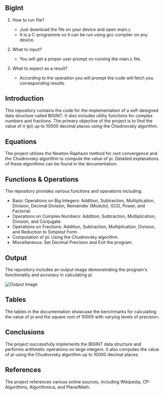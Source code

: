 ## BigInt

1. How to run file?
   * Just download the file on your device and open main.c
   * It is a C-programme so it can be run using gcc compiler on any device.

2. What to input?
   * You will get a proper user prompt on running the main.c file.

3. What to expect as a result?
   * According to the operation you will prompt the code will fetch you corresponding results.

## Introduction
This repository contains the code for the implementation of a self-designed data structure called BIGINT. It also includes utility functions for complex numbers and fractions. The primary objective of the project is to find the value of 𝜋 (pi) up to 10000 decimal places using the Chudnovsky algorithm.

## Equations
The project utilizes the Newton-Raphson method for root convergence and the Chudnovsky algorithm to compute the value of pi. Detailed explanations of these algorithms can be found in the documentation.

## Functions & Operations
The repository provides various functions and operations including:

- Basic Operations on Big Integers: Addition, Subtraction, Multiplication, Division, Decimal Division, Remainder (Modulo), GCD, Power, and Factorial.
- Operations on Complex Numbers: Addition, Subtraction, Multiplication, Division, and Conjugate.
- Operations on Fractions: Addition, Subtraction, Multiplication, Division, and Reduction to Simplest Form.
- Computation of pi: Using the Chudnovsky algorithm.
- Miscellaneous: Set Decimal Precision and Exit the program.

## Output
The repository includes an output image demonstrating the program's functionality and accuracy in calculating pi.

![Output Image](Images/Output.png)

## Tables
The tables in the documentation showcase the benchmarks for calculating the value of pi and the square root of 10005 with varying levels of precision.

## Conclusions
The project successfully implements the BIGINT data structure and performs arithmetic operations on large integers. It also computes the value of pi using the Chudnovsky algorithm up to 10000 decimal places.

## References
The project references various online sources, including Wikipedia, CP-Algorithms, Algorithmica, and PlanetMath.
